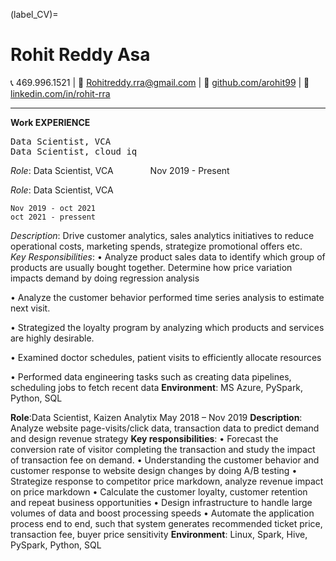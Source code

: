 (label_CV)=
# Rohit Reddy Asa
📞 469.996.1521 | 📧 Rohitreddy.rra@gmail.com | 🔗 [github.com/arohit99](https://github.com/arohit99) | 🔗 [linkedin.com/in/rohit-rra](https://linkedin.com/in/rohit-rra)

---

__Work EXPERIENCE__

<pre>
Data Scientist, VCA                                                             Nov 2019 - Present
Data Scientist, cloud iq                                                        Nov 2019 - jan 2020
</pre>
_Role_: Data Scientist, VCA  &nbsp; &nbsp; &nbsp; &nbsp;&nbsp; &nbsp;&nbsp; &nbsp; Nov 2019 - Present  

_Role_: Data Scientist, VCA 

```{margin}
Nov 2019 - oct 2021
oct 2021 - pressent
```
_Description_: Drive customer analytics, sales analytics initiatives to reduce operational costs, marketing spends, strategize promotional offers etc.\
_Key Responsibilities_:
•	Analyze product sales data to identify which group of products are usually bought together. Determine how price variation impacts demand by doing regression analysis

•	Analyze the customer behavior performed time series analysis to estimate next visit. 

•	Strategized the loyalty program by analyzing which products and services are highly desirable. 

•	Examined doctor schedules, patient visits to efficiently allocate resources

•	Performed data engineering tasks such as creating data pipelines, scheduling jobs to fetch recent data 
__Environment__: MS Azure, PySpark, Python, SQL 

__Role__:Data Scientist, Kaizen Analytix                					   May 2018 – Nov 2019
__Description__: Analyze website page-visits/click data, transaction data to predict demand and design revenue strategy
__Key responsibilities__:
•	Forecast the conversion rate of visitor completing the transaction and study the impact of transaction fee on demand.
•	Understanding the customer behavior and customer response to website design changes by doing A/B testing
•	Strategize response to competitor price markdown, analyze revenue impact on price markdown
•	Calculate the customer loyalty, customer retention and repeat business opportunities
•	Design infrastructure to handle large volumes of data and boost processing speeds
•	Automate the application process end to end, such that system generates recommended ticket price, transaction fee, buyer price sensitivity
__Environment__: Linux, Spark, Hive, PySpark, Python, SQL 

